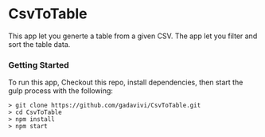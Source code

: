 # CsvToTable

This app let you generte a table from a given CSV.
The app let you filter and sort the table data.

### Getting Started

To run this app, Checkout this repo, install dependencies, then start the gulp process with the following:

```
> git clone https://github.com/gadavivi/CsvToTable.git
> cd CsvToTable
> npm install
> npm start
```
